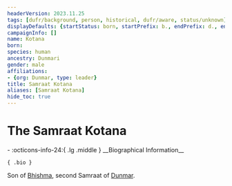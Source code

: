 ```yaml
---
headerVersion: 2023.11.25
tags: [dufr/background, person, historical, dufr/aware, status/unknown]
displayDefaults: {startStatus: born, startPrefix: b., endPrefix: d., endStatus: died}
campaignInfo: []
name: Kotana
born:
species: human
ancestry: Dunmari
gender: male
affiliations:
- {org: Dunmar, type: leader}
title: Samraat Kotana
aliases: [Samraat Kotana]
hide_toc: true
---
```

# The Samraat Kotana
<div class="grid cards ext-narrow-margin ext-one-column" markdown>
- :octicons-info-24:{ .lg .middle } __Biographical Information__

    { .bio }

</div>


Son of [Bhishma](<../../../cosmology/gods/incorporeal-gods/dunmari/bhishma.md>), second Samraat of [Dunmar](<../../../gazetteer/greater-dunmar/realms/dunmar/dunmar.md>). 